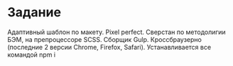 # Задание

Адаптивный шаблон по макету. Pixel perfect.
Сверстан по методолигии БЭМ, на препроцессоре SCSS.
Сборщик Gulp.
Кроссбраузерно (последние 2 версии Chrome, Firefox, Safari).
Устанавливается все командой npm i